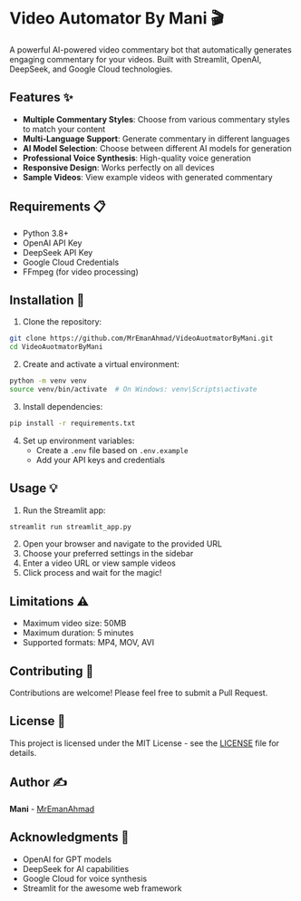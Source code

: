 # Video Automator By Mani 🎬

A powerful AI-powered video commentary bot that automatically generates engaging commentary for your videos. Built with Streamlit, OpenAI, DeepSeek, and Google Cloud technologies.

## Features ✨

- **Multiple Commentary Styles**: Choose from various commentary styles to match your content
- **Multi-Language Support**: Generate commentary in different languages
- **AI Model Selection**: Choose between different AI models for generation
- **Professional Voice Synthesis**: High-quality voice generation
- **Responsive Design**: Works perfectly on all devices
- **Sample Videos**: View example videos with generated commentary

## Requirements 📋

- Python 3.8+
- OpenAI API Key
- DeepSeek API Key
- Google Cloud Credentials
- FFmpeg (for video processing)

## Installation 🚀

1. Clone the repository:
```bash
git clone https://github.com/MrEmanAhmad/VideoAuotmatorByMani.git
cd VideoAuotmatorByMani
```

2. Create and activate a virtual environment:
```bash
python -m venv venv
source venv/bin/activate  # On Windows: venv\Scripts\activate
```

3. Install dependencies:
```bash
pip install -r requirements.txt
```

4. Set up environment variables:
   - Create a `.env` file based on `.env.example`
   - Add your API keys and credentials

## Usage 💡

1. Run the Streamlit app:
```bash
streamlit run streamlit_app.py
```

2. Open your browser and navigate to the provided URL
3. Choose your preferred settings in the sidebar
4. Enter a video URL or view sample videos
5. Click process and wait for the magic!

## Limitations ⚠️

- Maximum video size: 50MB
- Maximum duration: 5 minutes
- Supported formats: MP4, MOV, AVI

## Contributing 🤝

Contributions are welcome! Please feel free to submit a Pull Request.

## License 📄

This project is licensed under the MIT License - see the [LICENSE](LICENSE) file for details.

## Author ✍️

**Mani** - [MrEmanAhmad](https://github.com/MrEmanAhmad)

## Acknowledgments 🙏

- OpenAI for GPT models
- DeepSeek for AI capabilities
- Google Cloud for voice synthesis
- Streamlit for the awesome web framework 